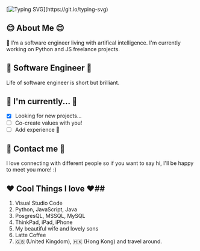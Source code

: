 [![Typing SVG](https://readme-typing-svg.demolab.com?font=Fira+Code&pause=1000&color=6AF710&background=000000&center=true&multiline=true&random=false&width=435&height=80&lines=Hi+there+%F0%9F%91%8B;+I'm+John%2C+a+software+engineer!)](https://git.io/typing-svg)

## 😊 About Me 😊 ##
🔭 I’m a software engineer living with artifical intelligence. I'm currently working on Python and JS freelance projects.

## 👷 Software Engineer 👷 ##
Life of software engineer is short but brilliant.

## 👀 I'm currently... 👀 ##
- [x] Looking for new projects...
- [ ] Co-create values with you!
- [ ] Add experience :tada:

## 💬 Contact me 💬 ##
I love connecting with different people so if you want to say hi, I'll be happy to meet you more! :)

## ❤️ Cool Things I love ❤️##
1. Visual Studio Code
2. Python, JavaScript, Java
3. PosgresQL, MSSQL, MySQL
4. ThinkPad, iPad, iPhone
6. My beautiful wife and lovely sons
7. Latte Coffee
8. 🇬🇧 (United Kingdom), 🇭🇰 (Hong Kong) and travel around.



<!--
**superjohn1987/superjohn1987** is a ✨ _special_ ✨ repository because its `README.md` (this file) appears on your GitHub profile.

Here are some ideas to get you started:

- 🔭 I’m currently working on ...
- 🌱 I’m currently learning ...
- 👯 I’m looking to collaborate on ...
- 🤔 I’m looking for help with ...
- 💬 Ask me about ...
- 📫 How to reach me: ...
- 😄 Pronouns: ...
- ⚡ Fun fact: ...
-->
